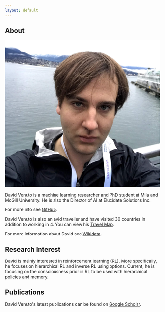 ```yaml
---
layout: default
---
```


## About

<img class="profile-picture" src="434.jpg">

David Venuto is a machine learning researcher and PhD student at Mila and McGill University.  He is also the Director of AI at Elucidate Solutions Inc.

For more info see [GitHub](https://github.com/dvVenuto).

David Venuto is also an avid traveller and have visited 30 countries in addition to working in 4.  You can view his [Travel Map](https://drive.google.com/open?id=1_QtJdbULTcZpp6Jb8Da1D3T6d7vGn5np&usp=sharing).

For more information about David see [Wikidata](https://www.wikidata.org/wiki/Q64536153).

## Research Interest

David is mainly interested in reinforcement learning (RL). More specifically, he focuses on hierarchical RL and inverse RL using options. Current, he is focusing on the consciousness prior in RL to be used with hierarchical policies and memory.

## Publications 

David Venuto's latest publications can be found on [Google Scholar](https://scholar.google.ca/citations?user=32rbUtYAAAAJ&hl=en).





